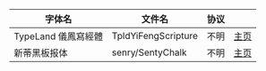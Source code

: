 字体名 | 文件名 | 协议 | |
--- | --- | --- | --- |
TypeLand 儀鳳寫經體 | TpldYiFengScripture | 不明 | [主页](http://typeland.com/typeface/TpldYiFengScripture/)
新蒂黑板报体 | senry/SentyChalk | 不明 | [主页](http://font.sentywed.com/chalk.htm)
